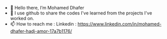 - 👋 Hello there, I’m Mohamed Dhafer
- 👀 I use github to share the codes I've learned from the projects I've worked on.
- 📫 How to reach me : Linkedin : https://www.linkedin.com/in/mohamed-dhafer-hadj-amor-17a7b1176/

<!---
meddhafer97/meddhafer97 is a ✨ special ✨ repository because its `README.md` (this file) appears on your GitHub profile.
You can click the Preview link to take a look at your changes.
--->
